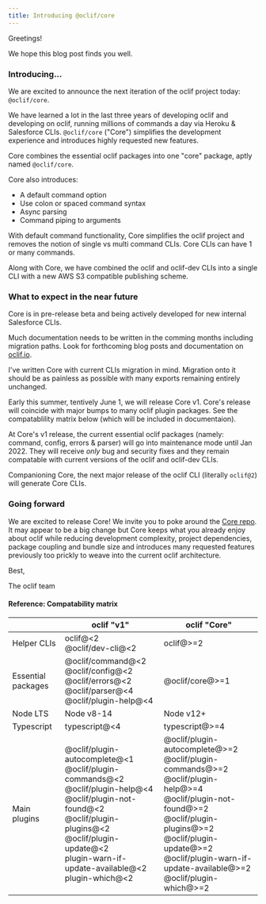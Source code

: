 ```yaml
---
title: Introducing @oclif/core
---
```

Greetings!

We hope this blog post finds you well.

### Introducing... 

We are excited to announce the next iteration of the oclif project today: `@oclif/core`.

We have learned a lot in the last three years of developing oclif and developing on oclif, running millions of commands a day via Heroku & Salesforce CLIs.
`@oclif/core` ("Core") simplifies the development experience and introduces highly requested new features.

Core combines the essential oclif packages into one "core" package, aptly named `@oclif/core`. 

Core also introduces:
- A default command option
- Use colon or spaced command syntax
- Async parsing 
- Command piping to arguments

With default command functionality, Core simplifies the oclif project and removes the notion of single vs multi command CLIs. Core CLIs can have 1 or many commands.

Along with Core, we have combined the oclif and oclif-dev CLIs into a single CLI with a new AWS S3 compatible publishing scheme.

### What to expect in the near future

Core is in pre-release beta and being actively developed for new internal Salesforce CLIs.

Much documentation needs to be written in the comming months including migration paths. Look for forthcoming blog posts and documentation on [oclif.io](https://oclif.io).

I've written Core with current CLIs migration in mind. Migration onto it should be as painless as possible with many exports remaining entirely unchanged.

Early this summer, tentively June 1, we will release Core v1. Core's release will coincide with major bumps to many oclif plugin packages. See the compatablility matrix below (which will be included in documentaion).

At Core's v1 release, the current essential oclif packages (namely: command, config, errors & parser) will go into maintenance mode until Jan 2022. They will receive _only_ bug and security fixes and they remain compatable with current versions of the oclif and oclif-dev CLIs.

Companioning Core, the next major release of the oclif CLI (literally `oclif@2`) will generate Core CLIs. 

### Going forward

We are excited to release Core! We invite you to poke around the [Core repo](https://github.com/oclif/core). It may appear to be a big change but Core keeps what you already enjoy about oclif while reducing development complexity, project dependencies, package coupling and bundle size and introduces many requested features previously too prickly to weave into the current oclif architecture.

Best,

The oclif team

#### Reference: Compatability matrix

| | oclif "v1" | oclif "Core" |
| - | - | -| 
| Helper CLIs | oclif@<2<br/>@oclif/dev-cli@<2 | oclif@>=2
| Essential packages | @oclif/command@<2<br/>@oclif/config@<2<br/>@oclif/errors@<2<br/>@oclif/parser@<4<br/>@oclif/plugin-help@<4<br/> | @oclif/core@>=1
| Node LTS | Node v8-14 | Node v12+ |
| Typescript | typescript@<4 | typescript@>=4 |
| Main plugins | @oclif/plugin-autocomplete@<1<br/>@oclif/plugin-commands@<2<br/>@oclif/plugin-help@<4<br/>@oclif/plugin-not-found@<2<br/>@oclif/plugin-plugins@<2<br/>@oclif/plugin-update@<2<br/>plugin-warn-if-update-available@<2<br/>plugin-which@<2<br/> | @oclif/plugin-autocomplete@>=2<br/>@oclif/plugin-commands@>=2<br/>@oclif/plugin-help@>=4<br/>@oclif/plugin-not-found@>=2<br/>@oclif/plugin-plugins@>=2<br/>@oclif/plugin-update@>=2<br/>@oclif/plugin-warn-if-update-available@>=2<br/>@oclif/plugin-which@>=2<br/> |
